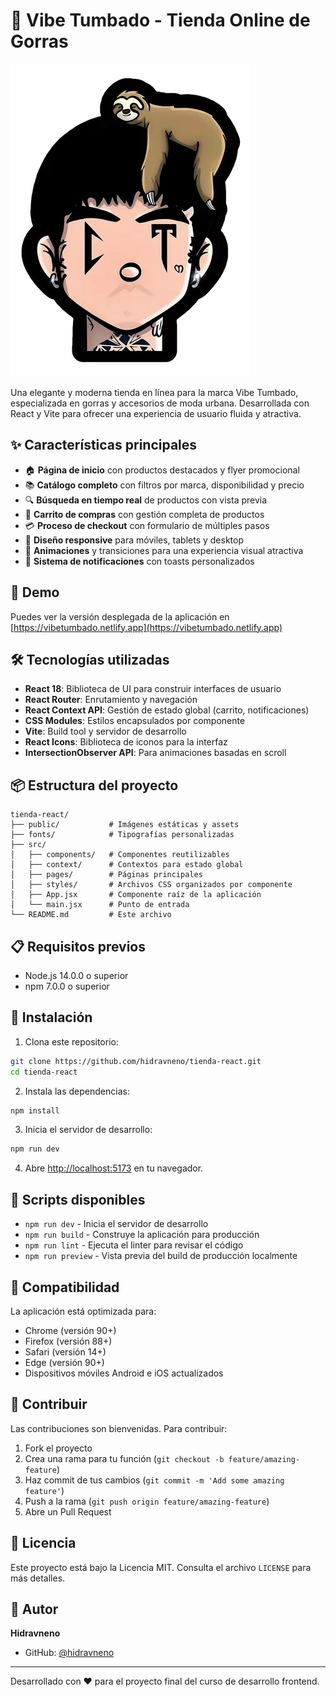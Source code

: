 # 🧢 Vibe Tumbado - Tienda Online de Gorras

![Logo de Vibe Tumbado](/public/logo.png)

Una elegante y moderna tienda en línea para la marca Vibe Tumbado, especializada en gorras y accesorios de moda urbana. Desarrollada con React y Vite para ofrecer una experiencia de usuario fluida y atractiva.

## ✨ Características principales

- 🏠 **Página de inicio** con productos destacados y flyer promocional
- 📚 **Catálogo completo** con filtros por marca, disponibilidad y precio
- 🔍 **Búsqueda en tiempo real** de productos con vista previa
- 🛒 **Carrito de compras** con gestión completa de productos
- 💳 **Proceso de checkout** con formulario de múltiples pasos
- 📱 **Diseño responsive** para móviles, tablets y desktop
- 🎨 **Animaciones** y transiciones para una experiencia visual atractiva
- 🔔 **Sistema de notificaciones** con toasts personalizados

## 🚀 Demo

Puedes ver la versión desplegada de la aplicación en [https://vibetumbado.netlify.app](https://vibetumbado.netlify.app)

## 🛠️ Tecnologías utilizadas

- **React 18**: Biblioteca de UI para construir interfaces de usuario
- **React Router**: Enrutamiento y navegación
- **React Context API**: Gestión de estado global (carrito, notificaciones)
- **CSS Modules**: Estilos encapsulados por componente
- **Vite**: Build tool y servidor de desarrollo
- **React Icons**: Biblioteca de iconos para la interfaz
- **IntersectionObserver API**: Para animaciones basadas en scroll

## 📦 Estructura del proyecto

```
tienda-react/
├── public/           # Imágenes estáticas y assets
├── fonts/            # Tipografías personalizadas
├── src/
│   ├── components/   # Componentes reutilizables
│   ├── context/      # Contextos para estado global
│   ├── pages/        # Páginas principales
│   ├── styles/       # Archivos CSS organizados por componente
│   ├── App.jsx       # Componente raíz de la aplicación
│   └── main.jsx      # Punto de entrada
└── README.md         # Este archivo
```

## 📋 Requisitos previos

- Node.js 14.0.0 o superior
- npm 7.0.0 o superior

## 🔧 Instalación

1. Clona este repositorio:
```bash
git clone https://github.com/hidravneno/tienda-react.git
cd tienda-react
```

2. Instala las dependencias:
```bash
npm install
```

3. Inicia el servidor de desarrollo:
```bash
npm run dev
```

4. Abre [http://localhost:5173](http://localhost:5173) en tu navegador.

## 🔨 Scripts disponibles

- `npm run dev` - Inicia el servidor de desarrollo
- `npm run build` - Construye la aplicación para producción
- `npm run lint` - Ejecuta el linter para revisar el código
- `npm run preview` - Vista previa del build de producción localmente

## 📱 Compatibilidad

La aplicación está optimizada para:
- Chrome (versión 90+)
- Firefox (versión 88+)
- Safari (versión 14+)
- Edge (versión 90+)
- Dispositivos móviles Android e iOS actualizados

## 🤝 Contribuir

Las contribuciones son bienvenidas. Para contribuir:

1. Fork el proyecto
2. Crea una rama para tu función (`git checkout -b feature/amazing-feature`)
3. Haz commit de tus cambios (`git commit -m 'Add some amazing feature'`)
4. Push a la rama (`git push origin feature/amazing-feature`)
5. Abre un Pull Request

## 📝 Licencia

Este proyecto está bajo la Licencia MIT. Consulta el archivo `LICENSE` para más detalles.

## 👤 Autor

**Hidravneno**

- GitHub: [@hidravneno](https://github.com/hidravneno)

---

Desarrollado con ❤️ para el proyecto final del curso de desarrollo frontend.
